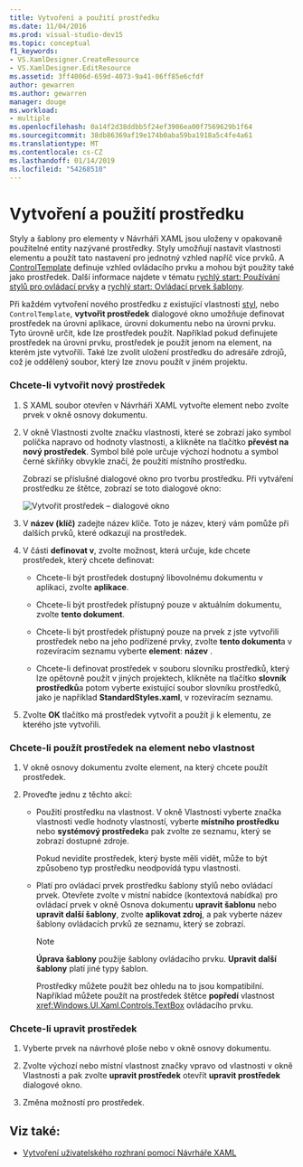 ```yaml
---
title: Vytvoření a použití prostředku
ms.date: 11/04/2016
ms.prod: visual-studio-dev15
ms.topic: conceptual
f1_keywords:
- VS.XamlDesigner.CreateResource
- VS.XamlDesigner.EditResource
ms.assetid: 3ff4006d-659d-4073-9a41-06ff85e6cfdf
author: gewarren
ms.author: gewarren
manager: douge
ms.workload:
- multiple
ms.openlocfilehash: 0a14f2d38ddbb5f24ef3906ea00f7569629b1f64
ms.sourcegitcommit: 38db86369af19e174b0aba59ba1918a5c4fe4a61
ms.translationtype: MT
ms.contentlocale: cs-CZ
ms.lasthandoff: 01/14/2019
ms.locfileid: "54268510"
---
```

# <a name="how-to-create-and-apply-a-resource"></a>Vytvoření a použití prostředku
Styly a šablony pro elementy v Návrháři XAML jsou uloženy v opakovaně použitelné entity nazývané prostředky. Styly umožňují nastavit vlastnosti elementu a použít tato nastavení pro jednotný vzhled napříč více prvků. A [ControlTemplate](/uwp/api/Windows.UI.Xaml.Controls.ControlTemplate) definuje vzhled ovládacího prvku a mohou být použity také jako prostředek. Další informace najdete v tématu [rychlý start: Používání stylů pro ovládací prvky](http://go.microsoft.com/fwlink/?LinkID=248239) a [rychlý start: Ovládací prvek šablony](http://go.microsoft.com/fwlink/?LinkID=247982).

 Při každém vytvoření nového prostředku z existující vlastnosti [styl](/uwp/api/Windows.UI.Xaml.Style), nebo `ControlTemplate`, **vytvořit prostředek** dialogové okno umožňuje definovat prostředek na úrovni aplikace, úrovni dokumentu nebo na úrovni prvku. Tyto úrovně určit, kde lze prostředek použít. Například pokud definujete prostředek na úrovni prvku, prostředek je použít jenom na element, na kterém jste vytvořili. Také lze zvolit uložení prostředku do adresáře zdrojů, což je oddělený soubor, který lze znovu použít v jiném projektu.

### <a name="to-create-a-new-resource"></a>Chcete-li vytvořit nový prostředek

1.  S XAML soubor otevřen v Návrháři XAML vytvořte element nebo zvolte prvek v okně osnovy dokumentu.

2.  V okně Vlastnosti zvolte značku vlastnosti, které se zobrazí jako symbol políčka napravo od hodnoty vlastnosti, a klikněte na tlačítko **převést na nový prostředek**. Symbol bílé pole určuje výchozí hodnotu a symbol černé skříňky obvykle značí, že použití místního prostředku.

     Zobrazí se příslušné dialogové okno pro tvorbu prostředku. Při vytváření prostředku ze štětce, zobrazí se toto dialogové okno:

     ![Vytvořit prostředek – dialogové okno](../designers/media/xaml_create_resource.png)

3.  V **název (klíč)** zadejte název klíče. Toto je název, který vám pomůže při dalších prvků, které odkazují na prostředek.

4.  V části **definovat v**, zvolte možnost, která určuje, kde chcete prostředek, který chcete definovat:

    -   Chcete-li být prostředek dostupný libovolnému dokumentu v aplikaci, zvolte **aplikace**.

    -   Chcete-li být prostředek přístupný pouze v aktuálním dokumentu, zvolte **tento dokument**.

    -   Chcete-li být prostředek přístupný pouze na prvek z jste vytvořili prostředek nebo na jeho podřízené prvky, zvolte **tento dokument**a v rozevíracím seznamu vyberte **element**: **název** .

    -   Chcete-li definovat prostředek v souboru slovníku prostředků, který lze opětovně použít v jiných projektech, klikněte na tlačítko **slovník prostředků**a potom vyberte existující soubor slovníku prostředků, jako je například **StandardStyles.xaml**, v rozevíracím seznamu.

5.  Zvolte **OK** tlačítko má prostředek vytvořit a použít ji k elementu, ze kterého jste vytvořili.

### <a name="to-apply-a-resource-to-an-element-or-property"></a>Chcete-li použít prostředek na element nebo vlastnost

1. V okně osnovy dokumentu zvolte element, na který chcete použít prostředek.

2. Proveďte jednu z těchto akcí:

   - Použití prostředku na vlastnost. V okně Vlastnosti vyberte značka vlastnosti vedle hodnoty vlastností, vyberte **místního prostředku** nebo **systémový prostředek**a pak zvolte ze seznamu, který se zobrazí dostupné zdroje.

      Pokud nevidíte prostředek, který byste měli vidět, může to být způsobeno typ prostředku neodpovídá typu vlastnosti.

   - Platí pro ovládací prvek prostředku šablony stylů nebo ovládací prvek. Otevřete zvolte v místní nabídce (kontextová nabídka) pro ovládací prvek v okně Osnova dokumentu **upravit šablonu** nebo **upravit další šablony**, zvolte **aplikovat zdroj**, a pak vyberte název šablony ovládacích prvků ze seznamu, který se zobrazí.

     > [!NOTE]
     > **Úprava šablony** použije šablony ovládacího prvku. **Upravit další šablony** platí jiné typy šablon.

     Prostředky můžete použít bez ohledu na to jsou kompatibilní. Například můžete použít na prostředek štětce **popředí** vlastnost <xref:Windows.UI.Xaml.Controls.TextBox> ovládacího prvku.

### <a name="to-edit-a-resource"></a>Chcete-li upravit prostředek

1.  Vyberte prvek na návrhové ploše nebo v okně osnovy dokumentu.

2.  Zvolte výchozí nebo místní vlastnost značky vpravo od vlastnosti v okně Vlastnosti a pak zvolte **upravit prostředek** otevřít **upravit prostředek** dialogové okno.

3.  Změna možností pro prostředek.

## <a name="see-also"></a>Viz také:

- [Vytvoření uživatelského rozhraní pomocí Návrháře XAML](../designers/creating-a-ui-by-using-xaml-designer-in-visual-studio.md)